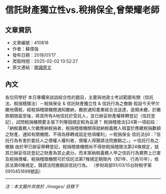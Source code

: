 # 信託財產獨立性vs.稅捐保全,曾榮耀老師

## 文章資訊
- 文章編號：410818
- 作者：蘇偉強
- 發布日期：2018/01/17
- 爬取時間：2025-02-02 13:52:27
- 原文連結：[閱讀原文](https://real-estate.get.com.tw/Columns/detail.aspx?no=410818)

## 內文
各位同學好
本日專欄來談談綜合性的題目，主要與地政士考試範圍有關（信託法、稅捐稽徵法）－稅捐保全 & 信託財產獨立性 & 信託行為之撤銷
假設今天甲欠繳地價稅，經稅捐稽徵機關通知繳納，繳款通知書業經合法送達，逾期未繳，於繳款期限屆至後，將其所有A地信託於受託人，並已辦妥財產權移轉登記（信託登記），試問稅捐機關要主張下列哪個規定較為妥適？
稅捐稽徵法§24第一項前段：「納稅義務人欠繳應納稅捐者，稅捐稽徵機關得就納稅義務人相當於應繳稅捐數額之財產，通知有關機關，不得為移轉或設定他項權利」＝稅捐保全
信託法§6：「信託行為有害於委託人之債權人權利者，債權人得聲請法院撤銷之。」＝信託行為之撤銷
由於甲已辦妥移轉登記，稅捐稽徵機關尚不得依稅捐稽徵法第24條規定，就其已辦妥信託登記之財產為禁止處分。而本案納稅義務人甲之信託行為實際上已害及稅捐債權，稅捐稽徵機關可於信託法第7條規定期限內（知1年、行為10年），依該法第6條規定，聲請法院撤銷該信託行為。
（參財政部91/03/15台財稅字第0910451698號函）

---
*注：本文圖片存放於 ./images/ 目錄下*
